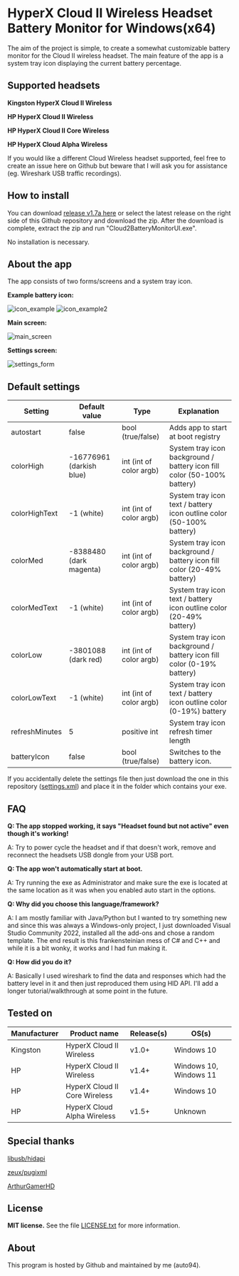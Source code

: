 
# HyperX Cloud II Wireless Headset Battery Monitor for Windows(x64)

The aim of the project is simple, to create a somewhat customizable battery monitor for the Cloud II wireless headset. The main feature of the app is a system tray icon displaying the current battery percentage.

## Supported headsets

**Kingston HyperX Cloud II Wireless**

**HP HyperX Cloud II Wireless**

**HP HyperX Cloud II Core Wireless**

**HP HyperX Cloud Alpha Wireless**

If you would like a different Cloud Wireless headset supported, feel free to create an issue here on Github but beware that I will ask you for assistance (eg. Wireshark USB traffic recordings).

## How to install

You can download [release v1.7a here](https://github.com/auto94/HyperX-Cloud-2-Battery-Monitor/releases/download/Release_v1.7a/Cloud2BatteryMonitor_v1.7a.zip) or select the latest release on the right side of this Github repository and download the zip. After the download is complete, extract the zip and run "Cloud2BatteryMonitorUI.exe". 

No installation is necessary.

## About the app

The app consists of two forms/screens and a system tray icon.

**Example battery icon:**

![icon_example](https://github.com/auto94/Cloud2-Battery-Monitor/assets/36648280/9ee9dc07-c16e-4f36-9f9f-457e2af8634f)
![icon_example2](https://github.com/user-attachments/assets/ad198f64-6681-44b4-a9b5-f3e02134faa0)

**Main screen:**

![main_screen](https://github.com/auto94/Cloud2-Battery-Monitor/assets/36648280/3546df9f-008a-416b-8d59-2f7526bdea86)


**Settings screen:**

![settings_form](https://github.com/user-attachments/assets/79c7fe4a-3f13-40a4-b3b4-776aef14fe8f)


## Default settings

|Setting| Default value | Type| Explanation|
|--|--|--|--|
| autostart | false | bool (true/false) | Adds app to start at boot registry
| colorHigh| -16776961 (darkish blue)| int (int of color argb) | System tray icon background / battery icon fill color (50-100% battery)
| colorHighText| -1 (white)| int (int of color argb) | System tray icon text / battery icon outline color (50-100% battery)
| colorMed| -8388480 (dark magenta)| int (int of color argb) | System tray icon background / battery icon fill color (20-49% battery)
| colorMedText| -1 (white)| int (int of color argb) | System tray icon text / battery icon outline color (20-49% battery)
| colorLow| -3801088 (dark red)| int (int of color argb) | System tray icon background / battery icon fill color (0-19% battery)
| colorLowText| -1 (white)| int (int of color argb) | System tray icon text / battery icon outline color (0-19%) battery
| refreshMinutes| 5| positive int | System tray icon refresh timer length
| batteryIcon| false| bool (true/false) | Switches to the battery icon.

If you accidentally delete the settings file then just download the one in this repository ([settings.xml](Cloud2BatteryMonitorUI/settings.xml)) and place it in the folder which contains your exe.

## FAQ

**Q: The app stopped working, it says "Headset found but not active" even though it's working!**

A: Try to power cycle the headset and if that doesn't work, remove and reconnect the headsets USB dongle from your USB port.

**Q: The app won't automatically start at boot.**

A: Try running the exe as Administrator and make sure the exe is located at the same location as it was when you enabled auto start in the options.

**Q: Why did you choose this language/framework?**

A: I am mostly familiar with Java/Python but I wanted to try something new and since this was always a Windows-only project, I just downloaded Visual Studio Community 2022, installed all the add-ons and chose a random template. 
The end result is this frankensteinian mess of C# and C++ and while it is a bit wonky, it works and I had fun making it. 

**Q: How did you do it?**

A: Basically I used wireshark to find the data and responses which had the battery level in it and then just reproduced them using HID API. I'll add a longer tutorial/walkthrough at some point in the future.

## Tested on
|Manufacturer| Product name | Release(s)| OS(s)|
|--|--|--|--|
| Kingston | HyperX Cloud II Wireless| v1.0+ | Windows 10
| HP | HyperX Cloud II Wireless | v1.4+ | Windows 10, Windows 11
| HP | HyperX Cloud II Core Wireless | v1.4+ | Windows 10
| HP | HyperX Cloud Alpha Wireless | v1.5+ | Unknown


## Special thanks

[libusb/hidapi](https://github.com/libusb/hidapi)

[zeux/pugixml](https://github.com/zeux/pugixml)

[ArthurGamerHD](https://github.com/ArthurGamerHD)

## License

**MIT license.**
See the file [LICENSE.txt](LICENSE.txt) for more information.

## About

This program is hosted by Github and maintained by me (auto94).

